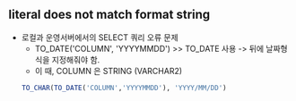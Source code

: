 ## literal does not match format string 

* 로컬과 운영서버에서의 SELECT 쿼리 오류 문제
  * TO_DATE('COLUMN', 'YYYYMMDD') >> TO_DATE 사용 -> 뒤에 날짜형식을 지정해줘야 함.
  * 이 때, COLUMN 은 STRING (VARCHAR2)
  ```sql
  TO_CHAR(TO_DATE('COLUMN','YYYYMMDD'), 'YYYY/MM/DD') 
  ```
